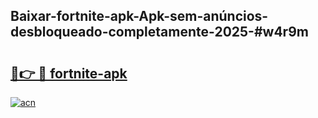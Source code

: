 ## Baixar-fortnite-apk-Apk-sem-anúncios-desbloqueado-completamente-2025-#w4r9m

# <h2><a href="https://ainizakaria.my?title=fortnite-apk&ref=20M">🔗👉 🔴 fortnite-apk</a></h2>

[![acn](https://github.com/user-attachments/assets/0f9c940e-d8b0-45ae-aac7-cd30a18b3e1c)](https://ainizakaria.my?title=fortnite-apk&ref=20M)

